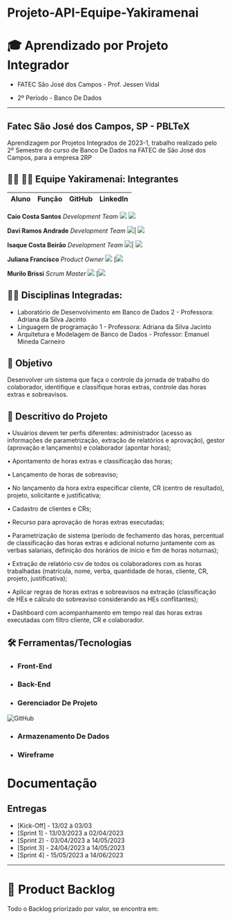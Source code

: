 # Projeto-API-Equipe-Yakiramenai
 
# 🎓 Aprendizado por Projeto Integrador
* FATEC São José dos Campos - Prof. Jessen Vidal

* 2º Período - Banco De Dados

-----------------------------------------------------------------------------------------------------------------------------------------------------------


## Fatec São José dos Campos, SP - PBLTeX  
Aprendizagem por Projetos Integrados de 2023-1, trabalho realizado pelo 2º Semestre do curso de Banco De Dados na FATEC de São José dos Campos, para a empresa 2RP 

## 👨‍💻 👩‍💻 Equipe Yakiramenai: Integrantes

| Aluno            | Função           | GitHub                                                         | LinkedIn                                              |
| ---------------- | ---------------- | -------------------------------------------------------------- | ----------------------------------------------------- |

__Caio Costa Santos__  *Development Team* [![](https://bit.ly/3f9Xo0P)](https://github.com/Caio-eng-gif) [![](https://bit.ly/2P1ZogM)](https://www.linkedin.com/in/caio-costa-santos-7a7277195) 

__Davi Ramos Andrade__  *Development Team* [![](https://bit.ly/3f9Xo0P)](https://github.com/DaviRamosAndrade)| [![](https://bit.ly/2P1ZogM)](https://www.linkedin.com/in/caio-costa-santos-7a7277195) 

__Isaque Costa Beirão__ *Development Team* [![](https://bit.ly/3f9Xo0P)](https://github.com/isaquebeirao)| [![](https://bit.ly/2P1ZogM)](https://www.linkedin.com/in/caio-costa-santos-7a7277195) 

__Juliana Francisco__ *Product Owner* [![](https://bit.ly/3f9Xo0P)](https://github.com/juliana-osss)       [![](https://bit.ly/2P1ZogM)

__Murilo Brissi__ *Scrum Master* [![](https://bit.ly/3f9Xo0P)](https://github.com/Murilobss)       [![](https://bit.ly/2P1ZogM)


## 👨‍🏫 Disciplinas Integradas:

- Laboratório de Desenvolvimento em Banco de Dados 2 - Professora: Adriana da Silva Jacinto
- Linguagem de programação 1 - Professora: Adriana da Silva Jacinto
- Arquitetura e Modelagem de Banco de Dados - Professor: Emanuel Mineda Carneiro

## 🎯 Objetivo
Desenvolver um sistema que faça o controle da jornada de trabalho do colaborador, identifique e classifique horas extras, controle das horas extras e sobreavisos.

## 💬 Descritivo do Projeto
• Usuários devem ter perfis diferentes: administrador (acesso as informações de parametrização,
extração de relatórios e aprovação), gestor (aprovação e lançamento) e colaborador (apontar
horas);

• Apontamento de horas extras e classificação das horas;

• Lançamento de horas de sobreaviso;

• No lançamento da hora extra especificar cliente, CR (centro de resultado), projeto, solicitante e
justificativa;

• Cadastro de clientes e CRs;

• Recurso para aprovação de horas extras executadas;

• Parametrização de sistema (período de fechamento das horas, percentual de classificação das
horas extras e adicional noturno juntamente com as verbas salariais, definição dos horários de
início e fim de horas noturnas);

• Extração de relatório csv de todos os colaboradores com as horas trabalhadas (matrícula, nome,
verba, quantidade de horas, cliente, CR, projeto, justificativa);

• Aplicar regras de horas extras e sobreavisos na extração (classificação de HEs e cálculo do
sobreaviso considerando as HEs conflitantes);

• Dashboard com acompanhamento em tempo real das horas extras executadas com filtro cliente,
CR e colaborador.


## 🛠️ Ferramentas/Tecnologias

* ### __Front-End__



* ### __Back-End__



* ### __Gerenciador De Projeto__

![GitHub](https://img.shields.io/badge/github-%23121011.svg?style=for-the-badge&logo=github&logoColor=white)


* ### __Armazenamento De Dados__



* ### __Wireframe__




# Documentação

## Entregas
- [Kick-Off] - 13/02 à 03/03
- [Sprint 1] - 13/03/2023 a 02/04/2023
- [Sprint 2) - 03/04/2023 a 14/05/2023
- [Sprint 3] - 24/04/2023 a 14/05/2023
- [Sprint 4] - 15/05/2023 a 14/06/2023

-------------------------------------------------------------------------------------------------------------------------------------------------------------------



# 📝 Product Backlog

Todo o Backlog priorizado por valor, se encontra em:
